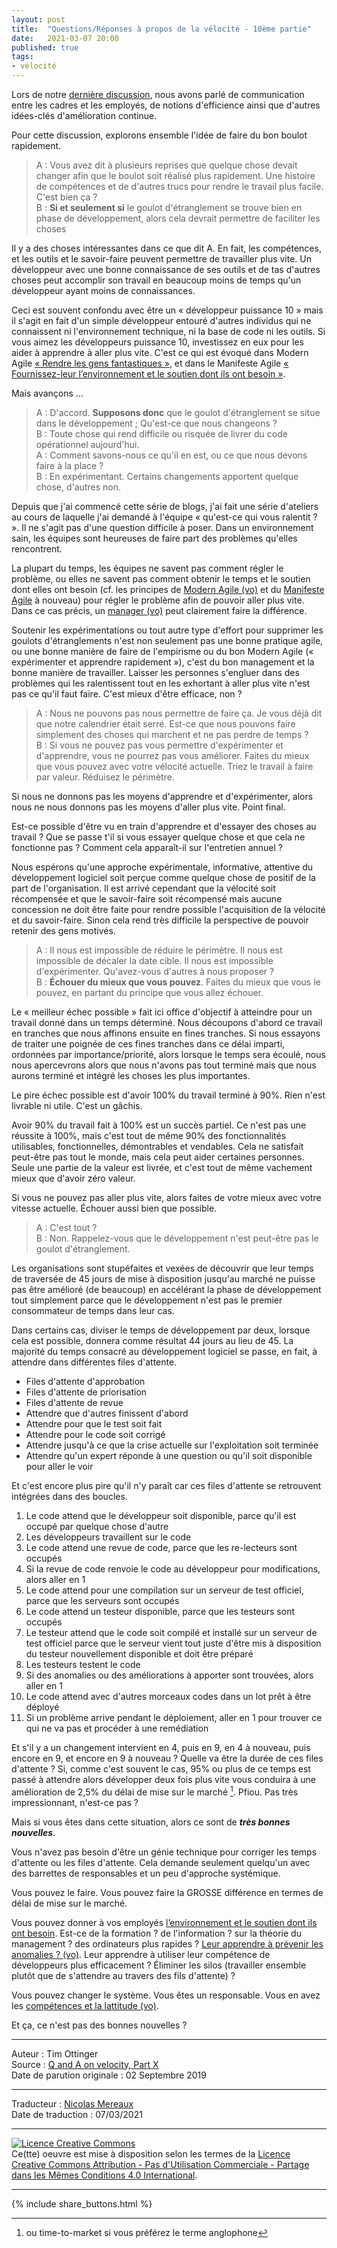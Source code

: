 ```yaml
---
layout: post
title:  "Questions/Réponses à propos de la vélocité - 10ème partie"
date:   2021-03-07 20:00
published: true
tags:
- vélocité
---
```


Lors de notre [dernière discussion](http://www.les-traducteurs-agiles.org/2020/11/21/questions-reponses-a-propos-de-la-velocite-9eme-partie.html), nous avons parlé de communication entre les cadres et les employés, de notions d'efficience ainsi que d'autres idées-clés d'amélioration continue.

Pour cette discussion, explorons ensemble l'idée de faire du bon boulot rapidement.  

> A : Vous avez dit à plusieurs reprises que quelque chose devait changer afin que le boulot soit réalisé plus rapidement. Une histoire de compétences et de d'autres trucs pour rendre le travail plus facile. C'est bien ça ?  
> B : **Si et seulement si** le goulot d'étranglement se trouve bien en phase de développement, alors cela devrait permettre de faciliter les choses

Il y a des choses intéressantes dans ce que dit A. En fait, les compétences, et les outils et le savoir-faire peuvent permettre de travailler plus vite. Un développeur avec une bonne connaissance de ses outils et de tas d'autres choses peut accomplir son travail en beaucoup moins de temps qu'un développeur ayant moins de connaissances.   

Ceci est souvent confondu avec être un « développeur puissance 10 » mais il s'agit en fait d'un simple développeur entouré d'autres individus qui ne connaissent ni l'environnement technique, ni la base de code ni les outils. Si vous aimez les développeurs puissance 10, investissez en eux pour les aider à apprendre à aller plus vite. C'est ce qui est évoqué dans Modern Agile [« Rendre les gens fantastiques »](http://modernagile.org/#guidingPrinciples), et dans le Manifeste Agile [« Fournissez-leur l’environnement et le soutien dont ils ont besoin »](http://agilemanifesto.org/iso/fr/principles.html).

Mais avançons …

> A : D'accord. **Supposons donc** que le goulot d'étranglement se situe dans le développement ; Qu'est-ce que nous changeons ?  
> B : Toute chose qui rend difficile ou risquée de livrer du code opérationnel aujourd'hui.  
> A : Comment savons-nous ce qu'il en est, ou ce que nous devons faire à la place ?  
> B : En expérimentant. Certains changements apportent quelque chose, d'autres non.  

Depuis que j'ai commencé cette série de blogs, j'ai fait une série d'ateliers au cours de laquelle j'ai demandé à l'équipe « qu'est-ce qui vous ralentit ? ». Il ne s'agit pas d'une question difficile à poser. Dans un environnement sain, les équipes sont heureuses de faire part des problèmes qu'elles rencontrent.

La plupart du temps, les équipes ne savent pas comment régler le problème, ou elles ne savent pas comment obtenir le temps et le soutien dont elles ont besoin (cf. les principes de [Modern Agile (vo)](https://modernagile.org/#guidingPrinciples) et du [Manifeste Agile](http://agilemanifesto.org/iso/fr/principles.html) à nouveau) pour régler le problème afin de pouvoir aller plus vite. Dans ce cas précis, un [manager (vo)](https://agileotter.blogspot.com/2017/09/the-5-ts.html) peut clairement faire la différence.

Soutenir les expérimentations ou tout autre type d'effort pour supprimer les goulots d'étranglements n'est non seulement pas une bonne pratique agile, ou une bonne manière de faire de l'empirisme ou du bon Modern Agile (« expérimenter et apprendre rapidement »), c'est du bon management et la bonne manière de travailler. Laisser les personnes s'engluer dans des problèmes qui les ralentissent tout en les exhortant à aller plus vite n'est pas ce qu'il faut faire. C'est mieux d'être efficace, non ?

> A : Nous ne pouvons pas nous permettre de faire ça. Je vous déjà dit que notre calendrier était serré. Est-ce que nous pouvons faire simplement des choses qui marchent et ne pas perdre de temps ?  
> B : Si vous ne pouvez pas vous permettre d'expérimenter et d'apprendre, vous ne pourrez pas vous améliorer. Faites du mieux que vous pouvez avec votre vélocité actuelle. Triez le travail à faire par valeur. Réduisez le périmètre.

Si nous ne donnons pas les moyens d'apprendre et d'expérimenter, alors nous ne nous donnons pas les moyens d'aller plus vite. Point final.

Est-ce possible d'être vu en train d'apprendre et d'essayer des choses au travail ? Que se passe t'il si vous essayer quelque chose et que cela ne fonctionne pas ? Comment cela apparaît-il sur l'entretien annuel ?

Nous espérons qu'une approche expérimentale, informative, attentive du développement logiciel soit perçue comme quelque chose de positif de la part de l'organisation. Il est arrivé cependant que la vélocité soit récompensée et que le savoir-faire soit récompensé mais aucune concession ne doit être faite pour rendre possible l'acquisition de la vélocité et du savoir-faire. Sinon cela rend très difficile la perspective de pouvoir retenir des gens motivés.

> A : Il nous est impossible de réduire le périmètre. Il nous est impossible de décaler la date cible. Il nous est impossible d'expérimenter. Qu'avez-vous d'autres à nous proposer ?  
> B : **Échouer du mieux que vous pouvez**. Faites du mieux que vous le pouvez, en partant du principe que vous allez échouer.

Le « meilleur échec possible » fait ici office d'objectif à atteindre pour un travail donné dans un temps déterminé. Nous découpons d'abord ce travail en tranches que nous affinons ensuite en fines tranches. Si nous essayons de traiter une poignée de ces fines tranches dans ce délai imparti, ordonnées par importance/priorité, alors lorsque le temps sera écoulé, nous nous apercevrons alors que nous n'avons pas tout terminé mais que nous aurons terminé et intégré les choses les plus importantes.

Le pire échec possible est d'avoir 100% du travail terminé à 90%. Rien n'est livrable ni utile. C'est un gâchis.

Avoir 90% du travail fait à 100% est un succès partiel. Ce n'est pas une réussite à 100%, mais c'est tout de même 90% des fonctionnalités utilisables, fonctionnelles, démontrables et vendables. Cela ne satisfait peut-être pas tout le monde, mais cela peut aider certaines personnes. Seule une partie de la valeur est livrée, et c'est tout de même vachement mieux que d'avoir zéro valeur.

Si vous ne pouvez pas aller plus vite, alors faites de votre mieux avec votre vitesse actuelle. Échouer aussi bien que possible.

>   
> A : C'est tout ?  
> B : Non. Rappelez-vous que le développement n'est peut-être pas le goulot d'étranglement.

Les organisations sont stupéfaites et vexées de découvrir que leur temps de traversée de 45 jours de mise à disposition jusqu'au marché ne puisse pas être amélioré (de beaucoup) en accélérant la phase de  développement tout simplement parce que le développement n'est pas le premier consommateur de temps dans leur cas.

Dans certains cas, diviser le temps de développement par deux, lorsque cela est possible, donnera comme résultat 44 jours au lieu de 45.
La majorité du temps consacré au développement logiciel se passe, en fait, à attendre dans différentes files d'attente.

- Files d'attente d'approbation
- Files d'attente de priorisation
- Files d'attente de revue
- Attendre que d'autres finissent d'abord
- Attendre pour que le test soit fait
- Attendre pour le code soit corrigé
- Attendre jusqu'à ce que la crise actuelle sur l'exploitation soit terminée
- Attendre qu'un expert réponde à une question ou qu'il soit disponible pour aller le voir

Et c'est encore plus pire qu'il n'y paraît car ces files d'attente se retrouvent intégrées dans des boucles.

1. Le code attend que le développeur soit disponible, parce qu'il est occupé par quelque chose d'autre
2. Les développeurs travaillent sur le code
3. Le code attend une revue de code, parce que les re-lecteurs sont occupés
4. Si la revue de code renvoie le code au développeur pour modifications, alors aller en 1
5. Le code attend pour une compilation sur un serveur de test officiel, parce que les serveurs sont occupés
6. Le code attend un testeur disponible, parce que les testeurs sont occupés
7. Le testeur attend que le code soit compilé et installé sur un serveur de test officiel parce que le serveur vient tout juste d'être mis à disposition du testeur nouvellement disponible et doit être préparé
8. Les testeurs testent le code
9. Si des anomalies ou des améliorations à apporter sont trouvées, alors aller en 1
10. Le code attend avec d'autres morceaux codes dans un lot prêt à être déployé
11. Si un problème arrive pendant le déploiement, aller en 1 pour trouver ce qui ne va pas et procéder à une remédiation

Et s'il y a un changement intervient en 4, puis en 9, en 4 à nouveau, puis encore en 9, et encore en 9 à nouveau ? Quelle va être la durée de ces files d'attente ?  Si, comme c'est souvent le cas, 95% ou plus de ce temps est passé à attendre alors développer deux fois plus vite vous conduira à une amélioration de 2,5% du délai de mise sur le marché [^1]. Pfiou. Pas très impressionnant, n'est-ce pas ?

Mais si vous êtes dans cette situation, alors ce sont de _**très bonnes nouvelles**_.

Vous n'avez pas besoin d'être un génie technique pour corriger les temps d'attente ou les files d'attente. Cela demande seulement quelqu'un avec des barrettes de responsables et un peu d'approche systémique.

Vous pouvez le faire. Vous pouvez faire la GROSSE différence en termes de délai de mise sur le marché.

Vous pouvez donner à vos employés [l’environnement et le soutien dont ils ont besoin](http://agilemanifesto.org/iso/fr/principles.html). Est-ce de la formation ? de l'information ? sur la théorie du management ? des ordinateurs plus rapides ? [Leur apprendre à prévenir les anomalies ? (vo)](https://agileotter.blogspot.com/2014/01/bug-teams-well-meaning-foolishness.html). Leur apprendre à utiliser leur compétence de développeurs plus efficacement ? Éliminer les silos (travailler ensemble plutôt que de s'attendre au travers des fils d'attente) ?

Vous pouvez changer le système. Vous êtes un responsable. Vous en avez les [compétences et la lattitude (vo)](http://agileotter.blogspot.com/2017/09/the-5-ts.html).

Et ça, ce n'est pas des bonnes nouvelles ?

[^1]: ou time-to-market si vous préférez le terme anglophone


---
Auteur : Tim Ottinger  
Source : [Q and A on velocity, Part X](https://agileotter.blogspot.com/2019/09/q-and-on-velocity-part-x.html)  
Date de parution originale : 02 Septembre 2019  

---
Traducteur : [Nicolas Mereaux](http://www.les-traducteurs-agiles.org/traducteurs/)  
Date de traduction : 07/03/2021  

---

<a rel="license" href="http://creativecommons.org/licenses/by-nc-sa/4.0/"><img alt="Licence Creative Commons" style="border-width:0" src="http://i.creativecommons.org/l/by-nc-sa/4.0/88x31.png" /></a><br />Ce(tte) oeuvre est mise à disposition selon les termes de la <a rel="license" href="http://creativecommons.org/licenses/by-nc-sa/4.0/">Licence Creative Commons Attribution - Pas d'Utilisation Commerciale - Partage dans les Mêmes Conditions 4.0 International</a>.

---

{% include share_buttons.html %}
